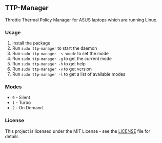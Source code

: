 ## TTP-Manager
Throttle Thermal Policy Manager for
ASUS laptops which are running Linux.

### Usage

1. Install the package
2. Run `sudo ttp-manager` to start the daemon
3. Run `sudo ttp-manager -s <mod>` to set the mode
4. Run `sudo ttp-manager -g` to get the current mode 
5. Run `sudo ttp-manager -h` to get help
6. Run `sudo ttp-manager -v` to get version
7. Run `sudo ttp-manager -l` to get a list of available modes


### Modes

* `0` - Silent
* `1` - Turbo
* `2` - On Demand


### License

This project is licensed under the MIT License - see the [LICENSE](license.md) file for details



